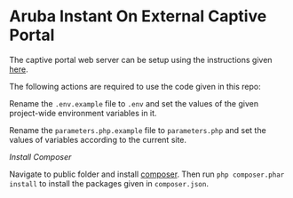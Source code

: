 # Aruba Instant On External Captive Portal

The captive portal web server can be setup using the instructions given [here](https://gist.github.com/nasirhafeez/d47c9d68742227a23f1011455a190490).

The following actions are required to use the code given in this repo:
 
Rename the `.env.example` file to `.env` and set the values of the given project-wide environment variables in it.

Rename the `parameters.php.example` file to `parameters.php` and set the values of variables according to the current site.

*Install Composer*

Navigate to public folder and install [composer](https://getcomposer.org/download/). Then run `php composer.phar install` to install the packages given in `composer.json`.
